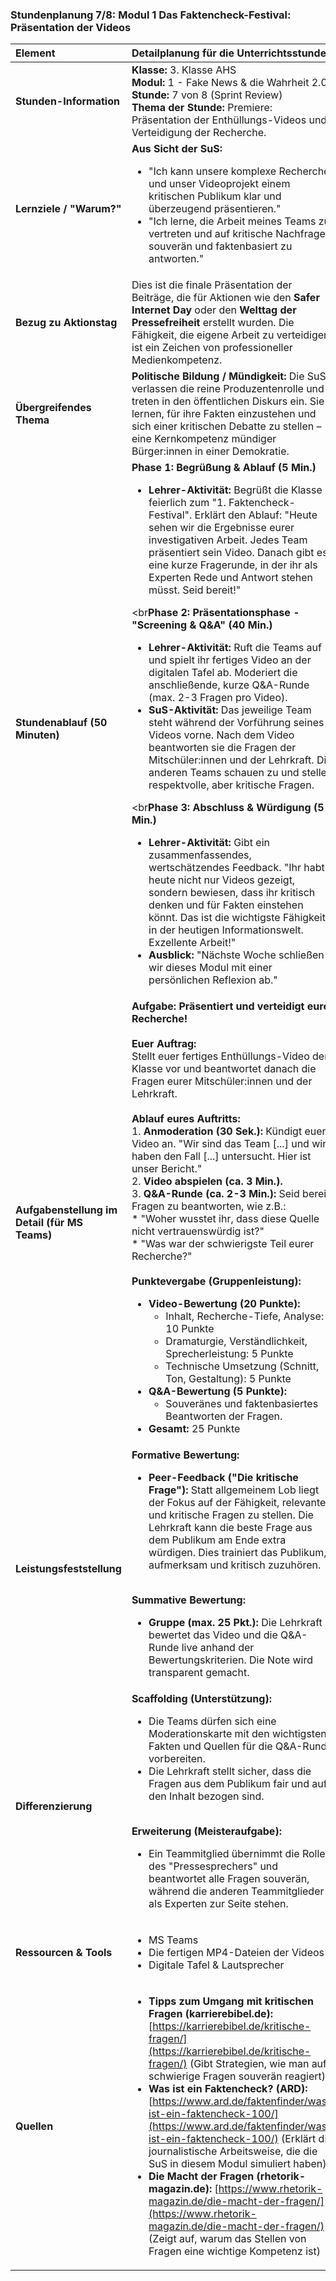 ### **Stundenplanung 7/8: Modul 1 Das Faktencheck-Festival: Präsentation der Videos**

| **Element** | **Detailplanung für die Unterrichtsstunde** |
| :--- | :--- |
| **Stunden-Information** | **Klasse:** 3. Klasse AHS<br>**Modul:** 1 - Fake News & die Wahrheit 2.0<br>**Stunde:** 7 von 8 (Sprint Review)<br>**Thema der Stunde:** Premiere: Präsentation der Enthüllungs-Videos und Verteidigung der Recherche. |
| **Lernziele / "Warum?"** | **Aus Sicht der SuS:**<br><ul><li>"Ich kann unsere komplexe Recherche und unser Videoprojekt einem kritischen Publikum klar und überzeugend präsentieren."</li><li>"Ich lerne, die Arbeit meines Teams zu vertreten und auf kritische Nachfragen souverän und faktenbasiert zu antworten."</li></ul> |
| **Bezug zu Aktionstag** | Dies ist die finale Präsentation der Beiträge, die für Aktionen wie den **Safer Internet Day** oder den **Welttag der Pressefreiheit** erstellt wurden. Die Fähigkeit, die eigene Arbeit zu verteidigen, ist ein Zeichen von professioneller Medienkompetenz. |
| **Übergreifendes Thema** | **Politische Bildung / Mündigkeit:** Die SuS verlassen die reine Produzentenrolle und treten in den öffentlichen Diskurs ein. Sie lernen, für ihre Fakten einzustehen und sich einer kritischen Debatte zu stellen – eine Kernkompetenz mündiger Bürger:innen in einer Demokratie. |
| **Stundenablauf (50 Minuten)** | **Phase 1: Begrüßung & Ablauf (5 Min.)**<br><ul><li>**Lehrer-Aktivität:** Begrüßt die Klasse feierlich zum "1. Faktencheck-Festival". Erklärt den Ablauf: "Heute sehen wir die Ergebnisse eurer investigativen Arbeit. Jedes Team präsentiert sein Video. Danach gibt es eine kurze Fragerunde, in der ihr als Experten Rede und Antwort stehen müsst. Seid bereit!"</li></ul><br**Phase 2: Präsentationsphase - "Screening & Q&A" (40 Min.)**<br><ul><li>**Lehrer-Aktivität:** Ruft die Teams auf und spielt ihr fertiges Video an der digitalen Tafel ab. Moderiert die anschließende, kurze Q&A-Runde (max. 2-3 Fragen pro Video).</li><li>**SuS-Aktivität:** Das jeweilige Team steht während der Vorführung seines Videos vorne. Nach dem Video beantworten sie die Fragen der Mitschüler:innen und der Lehrkraft. Die anderen Teams schauen zu und stellen respektvolle, aber kritische Fragen.</li></ul><br**Phase 3: Abschluss & Würdigung (5 Min.)**<br><ul><li>**Lehrer-Aktivität:** Gibt ein zusammenfassendes, wertschätzendes Feedback. "Ihr habt heute nicht nur Videos gezeigt, sondern bewiesen, dass ihr kritisch denken und für Fakten einstehen könnt. Das ist die wichtigste Fähigkeit in der heutigen Informationswelt. Exzellente Arbeit!"</li><li>**Ausblick:** "Nächste Woche schließen wir dieses Modul mit einer persönlichen Reflexion ab."</li></ul> |
| **Aufgabenstellung im Detail (für MS Teams)** | **Aufgabe: Präsentiert und verteidigt eure Recherche!**<br><br>**Euer Auftrag:**<br>Stellt euer fertiges Enthüllungs-Video der Klasse vor und beantwortet danach die Fragen eurer Mitschüler:innen und der Lehrkraft.<br><br>**Ablauf eures Auftritts:**<br>1.  **Anmoderation (30 Sek.):** Kündigt euer Video an. "Wir sind das Team [...] und wir haben den Fall [...] untersucht. Hier ist unser Bericht."<br>2.  **Video abspielen (ca. 3 Min.).**<br>3.  **Q&A-Runde (ca. 2-3 Min.):** Seid bereit, Fragen zu beantworten, wie z.B.:<br>    *   "Woher wusstet ihr, dass diese Quelle nicht vertrauenswürdig ist?"<br>    *   "Was war der schwierigste Teil eurer Recherche?"<br><br>**Punktevergabe (Gruppenleistung):**<br><ul><li>**Video-Bewertung (20 Punkte):**<ul><li>Inhalt, Recherche-Tiefe, Analyse: 10 Punkte</li><li>Dramaturgie, Verständlichkeit, Sprecherleistung: 5 Punkte</li><li>Technische Umsetzung (Schnitt, Ton, Gestaltung): 5 Punkte</li></ul></li><li>**Q&A-Bewertung (5 Punkte):**<ul><li>Souveränes und faktenbasiertes Beantworten der Fragen.</li></ul></li><li>**Gesamt:** 25 Punkte</li></ul> |
| **Leistungsfeststellung** | **Formative Bewertung:**<br><ul><li>**Peer-Feedback ("Die kritische Frage"):** Statt allgemeinem Lob liegt der Fokus auf der Fähigkeit, relevante und kritische Fragen zu stellen. Die Lehrkraft kann die beste Frage aus dem Publikum am Ende extra würdigen. Dies trainiert das Publikum, aufmerksam und kritisch zuzuhören.</li></ul><br>**Summative Bewertung:**<br><ul><li>**Gruppe (max. 25 Pkt.):** Die Lehrkraft bewertet das Video und die Q&A-Runde live anhand der Bewertungskriterien. Die Note wird transparent gemacht.</li></ul> |
| **Differenzierung** | **Scaffolding (Unterstützung):**<br><ul><li>Die Teams dürfen sich eine Moderationskarte mit den wichtigsten Fakten und Quellen für die Q&A-Runde vorbereiten.</li><li>Die Lehrkraft stellt sicher, dass die Fragen aus dem Publikum fair und auf den Inhalt bezogen sind.</li></ul><br>**Erweiterung (Meisteraufgabe):**<br><ul><li>Ein Teammitglied übernimmt die Rolle des "Pressesprechers" und beantwortet alle Fragen souverän, während die anderen Teammitglieder als Experten zur Seite stehen.</li></ul> |
| **Ressourcen & Tools** | <ul><li>MS Teams</li><li>Die fertigen MP4-Dateien der Videos</li><li>Digitale Tafel & Lautsprecher</li></ul> |
| **Quellen**| <ul><li>**Tipps zum Umgang mit kritischen Fragen (karrierebibel.de):** [https://karrierebibel.de/kritische-fragen/](https://karrierebibel.de/kritische-fragen/) (Gibt Strategien, wie man auf schwierige Fragen souverän reagiert)</li><li>**Was ist ein Faktencheck? (ARD):** [https://www.ard.de/faktenfinder/was-ist-ein-faktencheck-100/](https://www.ard.de/faktenfinder/was-ist-ein-faktencheck-100/) (Erklärt die journalistische Arbeitsweise, die die SuS in diesem Modul simuliert haben)</li><li>**Die Macht der Fragen (rhetorik-magazin.de):** [https://www.rhetorik-magazin.de/die-macht-der-fragen/](https://www.rhetorik-magazin.de/die-macht-der-fragen/) (Zeigt auf, warum das Stellen von Fragen eine wichtige Kompetenz ist)</li></ul> |

